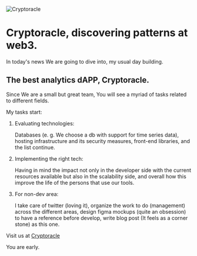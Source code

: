 ![Cryptoracle](/images/blog/cryptoracle.png)

# Cryptoracle, discovering patterns at web3.

In today's news We are going to dive into, my usual day building.

## The best analytics dAPP, Cryptoracle.

Since We are a small but great team, You will see a myriad of tasks related to different fields.

My tasks start:
1. Evaluating technologies: 

    Databases (e. g. We choose a db with support for time series data), hosting infrastructure and its security measures, front-end libraries, and the list continue.
2. Implementing the right tech:

    Having in mind the impact not only in the developer side with the current resources available but also in the scalability side, and overall how this improve the life of the persons that use our tools.
3. For non-dev area:

    I take care of twitter (loving it), organize the work to do (management) across the different areas, design figma mockups (quite an obsession) to have a reference before develop, write blog post (It feels as a corner stone) as this one.

Visit us at [Cryptoracle](https://app.cryptoracle.io)

You are early.
